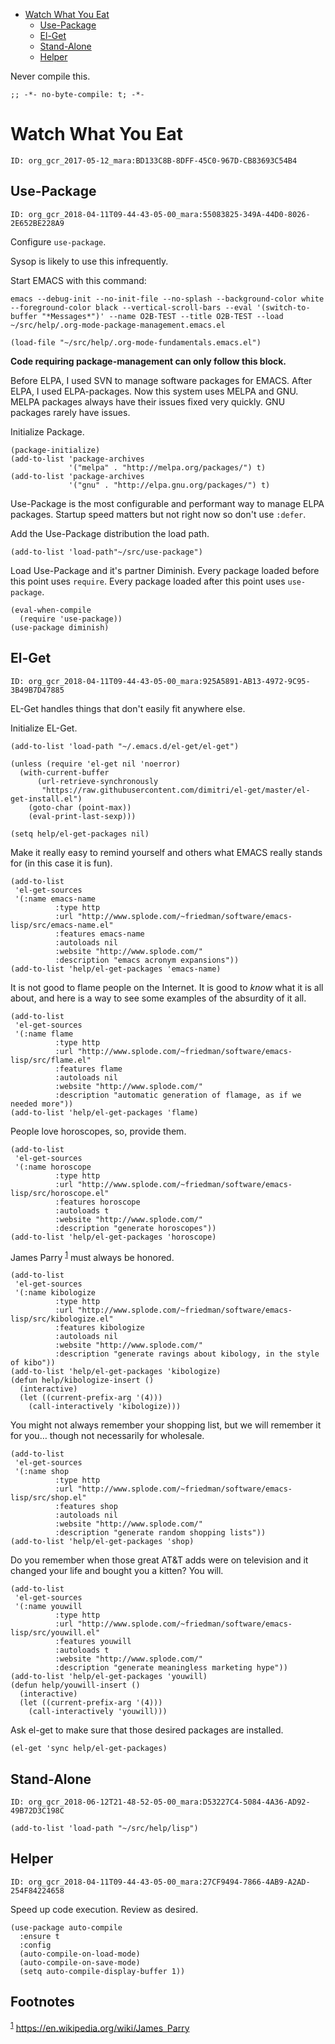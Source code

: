 - [Watch What You Eat](#org8fa58e8)
  - [Use-Package](#orge3a4d0a)
  - [El-Get](#org37fa249)
  - [Stand-Alone](#org7f40b80)
  - [Helper](#orgf4ec1f8)

Never compile this.

```emacs-lisp
;; -*- no-byte-compile: t; -*-
```


<a id="org8fa58e8"></a>

# Watch What You Eat

    ID: org_gcr_2017-05-12_mara:BD133C8B-8DFF-45C0-967D-CB83693C54B4


<a id="orge3a4d0a"></a>

## Use-Package

    ID: org_gcr_2018-04-11T09-44-43-05-00_mara:55083825-349A-44D0-8026-2E652BE228A9

Configure `use-package`.

Sysop is likely to use this infrequently.

Start EMACS with this command:

    emacs --debug-init --no-init-file --no-splash --background-color white --foreground-color black --vertical-scroll-bars --eval '(switch-to-buffer "*Messages*")' --name O2B-TEST --title O2B-TEST --load ~/src/help/.org-mode-package-management.emacs.el

```emacs-lisp
(load-file "~/src/help/.org-mode-fundamentals.emacs.el")
```

**Code requiring package-management can only follow this block.**

Before ELPA, I used SVN to manage software packages for EMACS. After ELPA, I used ELPA-packages. Now this system uses MELPA and GNU. MELPA packages always have their issues fixed very quickly. GNU packages rarely have issues.

Initialize Package.

```emacs-lisp
(package-initialize)
(add-to-list 'package-archives
             '("melpa" . "http://melpa.org/packages/") t)
(add-to-list 'package-archives
             '("gnu" . "http://elpa.gnu.org/packages/") t)
```

Use-Package is the most configurable and performant way to manage ELPA packages. Startup speed matters but not right now so don't use `:defer`.

Add the Use-Package distribution the load path.

```emacs-lisp
(add-to-list 'load-path"~/src/use-package")
```

Load Use-Package and it's partner Diminish. Every package loaded before this point uses `require`. Every package loaded after this point uses `use-package`.

```emacs-lisp
(eval-when-compile
  (require 'use-package))
(use-package diminish)
```


<a id="org37fa249"></a>

## El-Get

    ID: org_gcr_2018-04-11T09-44-43-05-00_mara:925A5891-AB13-4972-9C95-3B49B7D47885

EL-Get handles things that don't easily fit anywhere else.

Initialize EL-Get.

```emacs-lisp
(add-to-list 'load-path "~/.emacs.d/el-get/el-get")

(unless (require 'el-get nil 'noerror)
  (with-current-buffer
      (url-retrieve-synchronously
       "https://raw.githubusercontent.com/dimitri/el-get/master/el-get-install.el")
    (goto-char (point-max))
    (eval-print-last-sexp)))
```

```emacs-lisp
(setq help/el-get-packages nil)
```

Make it really easy to remind yourself and others what EMACS really stands for (in this case it is fun).

```emacs-lisp
(add-to-list
 'el-get-sources
 '(:name emacs-name
          :type http
          :url "http://www.splode.com/~friedman/software/emacs-lisp/src/emacs-name.el"
          :features emacs-name
          :autoloads nil
          :website "http://www.splode.com/"
          :description "emacs acronym expansions"))
(add-to-list 'help/el-get-packages 'emacs-name)
```

It is not good to flame people on the Internet. It is good to *know* what it is all about, and here is a way to see some examples of the absurdity of it all.

```emacs-lisp
(add-to-list
 'el-get-sources
 '(:name flame
          :type http
          :url "http://www.splode.com/~friedman/software/emacs-lisp/src/flame.el"
          :features flame
          :autoloads nil
          :website "http://www.splode.com/"
          :description "automatic generation of flamage, as if we needed more"))
(add-to-list 'help/el-get-packages 'flame)
```

People love horoscopes, so, provide them.

```emacs-lisp
(add-to-list
 'el-get-sources
 '(:name horoscope
          :type http
          :url "http://www.splode.com/~friedman/software/emacs-lisp/src/horoscope.el"
          :features horoscope
          :autoloads t
          :website "http://www.splode.com/"
          :description "generate horoscopes"))
(add-to-list 'help/el-get-packages 'horoscope)
```

James Parry <sup><a id="fnr.1" class="footref" href="#fn.1">1</a></sup> must always be honored.

```emacs-lisp
(add-to-list
 'el-get-sources
 '(:name kibologize
          :type http
          :url "http://www.splode.com/~friedman/software/emacs-lisp/src/kibologize.el"
          :features kibologize
          :autoloads nil
          :website "http://www.splode.com/"
          :description "generate ravings about kibology, in the style of kibo"))
(add-to-list 'help/el-get-packages 'kibologize)
(defun help/kibologize-insert ()
  (interactive)
  (let ((current-prefix-arg '(4)))
    (call-interactively 'kibologize)))
```

You might not always remember your shopping list, but we will remember it for you… though not necessarily for wholesale.

```emacs-lisp
(add-to-list
 'el-get-sources
 '(:name shop
          :type http
          :url "http://www.splode.com/~friedman/software/emacs-lisp/src/shop.el"
          :features shop
          :autoloads nil
          :website "http://www.splode.com/"
          :description "generate random shopping lists"))
(add-to-list 'help/el-get-packages 'shop)
```

Do you remember when those great AT&T adds were on television and it changed your life and bought you a kitten? You will.

```emacs-lisp
(add-to-list
 'el-get-sources
 '(:name youwill
          :type http
          :url "http://www.splode.com/~friedman/software/emacs-lisp/src/youwill.el"
          :features youwill
          :autoloads t
          :website "http://www.splode.com/"
          :description "generate meaningless marketing hype"))
(add-to-list 'help/el-get-packages 'youwill)
(defun help/youwill-insert ()
  (interactive)
  (let ((current-prefix-arg '(4)))
    (call-interactively 'youwill)))
```

Ask el-get to make sure that those desired packages are installed.

```emacs-lisp
(el-get 'sync help/el-get-packages)
```


<a id="org7f40b80"></a>

## Stand-Alone

    ID: org_gcr_2018-06-12T21-48-52-05-00_mara:D53227C4-5084-4A36-AD92-49B72D3C198C

```emacs-lisp
(add-to-list 'load-path "~/src/help/lisp")
```


<a id="orgf4ec1f8"></a>

## Helper

    ID: org_gcr_2018-04-11T09-44-43-05-00_mara:27CF9494-7866-4AB9-A2AD-254F84224658

Speed up code execution. Review as desired.

```emacs-lisp
(use-package auto-compile
  :ensure t
  :config
  (auto-compile-on-load-mode)
  (auto-compile-on-save-mode)
  (setq auto-compile-display-buffer 1))
```

## Footnotes

<sup><a id="fn.1" class="footnum" href="#fnr.1">1</a></sup> <https://en.wikipedia.org/wiki/James_Parry>
